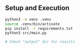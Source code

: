 ## Setup and Execution

```bash
python3 -m venv .venv
source .venv/bin/activate
pip install -r requirements.txt
python3 src/main.py

# Check "output" dir for results
```